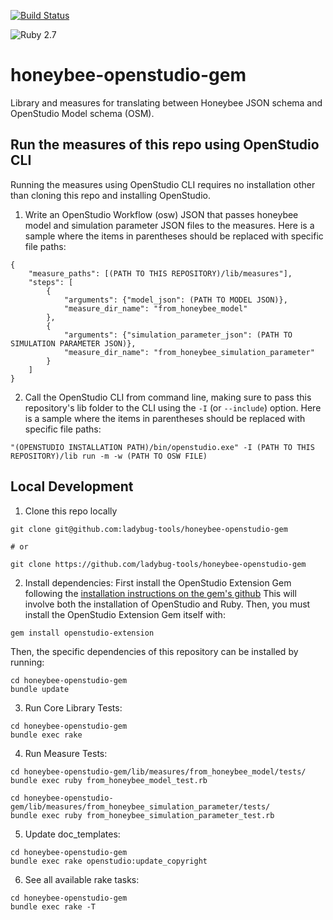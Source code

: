 [![Build Status](https://github.com/ladybug-tools/honeybee-openstudio-gem/workflows/CI/badge.svg)](https://github.com/ladybug-tools/honeybee-openstudio-gem/actions)

![Ruby 2.7](https://img.shields.io/badge/ruby-2.7-blue.svg)

# honeybee-openstudio-gem

Library and measures for translating between Honeybee JSON schema and OpenStudio Model schema (OSM).

## Run the measures of this repo using OpenStudio CLI

Running the measures using OpenStudio CLI requires no installation other than cloning
this repo and installing OpenStudio.

1. Write an OpenStudio Workflow (osw) JSON that passes honeybee model and simulation
parameter JSON files to the measures. Here is a sample where the items in parentheses
should be replaced with specific file paths:

```
{
    "measure_paths": [(PATH TO THIS REPOSITORY)/lib/measures"],
    "steps": [
        {
            "arguments": {"model_json": (PATH TO MODEL JSON)},
            "measure_dir_name": "from_honeybee_model"
        },
        {
            "arguments": {"simulation_parameter_json": (PATH TO SIMULATION PARAMETER JSON)},
            "measure_dir_name": "from_honeybee_simulation_parameter"
        }
    ]
}
```

2. Call the OpenStudio CLI from command line, making sure to pass this repository's
lib folder to the CLI using the `-I` (or `--include`) option. Here is a sample
where the items in parentheses should be replaced with specific file paths:

```
"(OPENSTUDIO INSTALLATION PATH)/bin/openstudio.exe" -I (PATH TO THIS REPOSITORY)/lib run -m -w (PATH TO OSW FILE)

```

## Local Development

1. Clone this repo locally
```
git clone git@github.com:ladybug-tools/honeybee-openstudio-gem

# or

git clone https://github.com/ladybug-tools/honeybee-openstudio-gem
```

2. Install dependencies:
First install the OpenStudio Extension Gem following the
[installation instructions on the gem's github](https://github.com/NREL/openstudio-extension-gem#installation)
This will involve both the installation of OpenStudio and Ruby.
Then, you must install the OpenStudio Extension Gem itself with:
```
gem install openstudio-extension
```
Then, the specific dependencies of this repository can be installed by running:
```
cd honeybee-openstudio-gem
bundle update
```

3. Run Core Library Tests:
```
cd honeybee-openstudio-gem
bundle exec rake
```

4. Run Measure Tests:
```
cd honeybee-openstudio-gem/lib/measures/from_honeybee_model/tests/
bundle exec ruby from_honeybee_model_test.rb

cd honeybee-openstudio-gem/lib/measures/from_honeybee_simulation_parameter/tests/
bundle exec ruby from_honeybee_simulation_parameter_test.rb
```

5. Update doc_templates:
```
cd honeybee-openstudio-gem
bundle exec rake openstudio:update_copyright
```

6. See all available rake tasks:
```
cd honeybee-openstudio-gem
bundle exec rake -T
```
